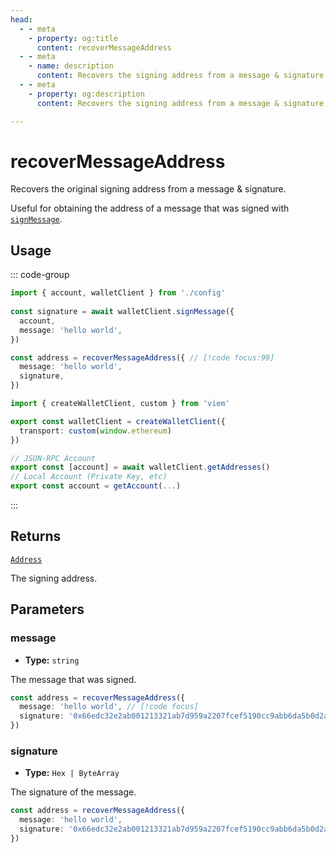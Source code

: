 ```yaml
---
head:
  - - meta
    - property: og:title
      content: recoverMessageAddress
  - - meta
    - name: description
      content: Recovers the signing address from a message & signature.
  - - meta
    - property: og:description
      content: Recovers the signing address from a message & signature.

---
```


# recoverMessageAddress

Recovers the original signing address from a message & signature.

Useful for obtaining the address of a message that was signed with [`signMessage`](/docs/actions/wallet/signMessage).

## Usage

::: code-group

```ts [example.ts]
import { account, walletClient } from './config'
 
const signature = await walletClient.signMessage({
  account,
  message: 'hello world',
})

const address = recoverMessageAddress({ // [!code focus:99]
  message: 'hello world',
  signature,
})
```

```ts [config.ts]
import { createWalletClient, custom } from 'viem'

export const walletClient = createWalletClient({
  transport: custom(window.ethereum)
})

// JSON-RPC Account
export const [account] = await walletClient.getAddresses()
// Local Account (Private Key, etc)
export const account = getAccount(...)
```

:::

## Returns

[`Address`](/docs/glossary/types#address)

The signing address.

## Parameters

### message

- **Type:** `string`

The message that was signed.

```ts
const address = recoverMessageAddress({ 
  message: 'hello world', // [!code focus]
  signature: '0x66edc32e2ab001213321ab7d959a2207fcef5190cc9abb6da5b0d2a8a9af2d4d2b0700e2c317c4106f337fd934fbbb0bf62efc8811a78603b33a8265d3b8f8cb1c'
})
```

### signature

- **Type:** `Hex | ByteArray`

The signature of the message.

```ts
const address = recoverMessageAddress({ 
  message: 'hello world',
  signature: '0x66edc32e2ab001213321ab7d959a2207fcef5190cc9abb6da5b0d2a8a9af2d4d2b0700e2c317c4106f337fd934fbbb0bf62efc8811a78603b33a8265d3b8f8cb1c' // [!code focus]
})
```